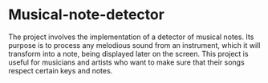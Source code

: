 # Musical-note-detector


The project involves the implementation of a detector of musical notes. Its purpose is to process any melodious sound from an instrument, which it will transform into a note, being displayed later on the screen. This project is useful for musicians and artists who want to make sure that their songs respect certain keys and notes.
